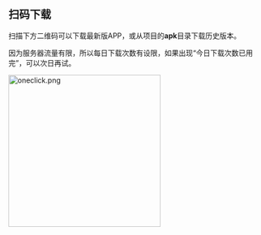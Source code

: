 ## 扫码下载

扫描下方二维码可以下载最新版APP，或从项目的**apk**目录下载历史版本。

因为服务器流量有限，所以每日下载次数有设限，如果出现“今日下载次数已用完”，可以次日再试。

<img width="300" class="ne-image ne-image-preview" alt="oneclick.png" src="https://cdn.nlark.com/yuque/0/2022/png/12979037/1660737846723-597f70c9-0c51-41a7-b084-9c5bbe39dcda.png">